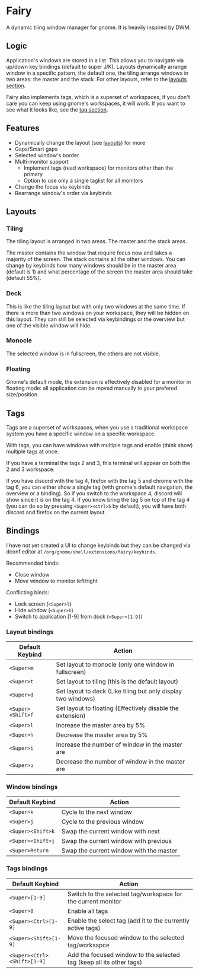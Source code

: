 # Fairy

A dynamic tiling window manager for gnome. It is heavily inspired by DWM.

## Logic

Application's windows are stored in a list. This allows you to navigate via up/down key bindings (default to super J/K).
Layouts dynamically arrange window in a specific pattern, the default one, the tiling arrange windows in two areas: the master and the stack.
For other layouts, refer to the [layouts section](#Layouts).

Fairy also implements tags, which is a superset of workspaces, if you don't care you can keep using gnome's workspaces, it will work.
If you want to see what it looks like, see the [tag section](#Tags).


## Features

 - Dynamically change the layout (see [layouts](#Layouts)) for more
 - Gaps/Smart gaps
 - Selected window's border
 - Multi-monitor support
   - Implement tags (read workspace) for monitors other than the primary
   - Option to use only a single taglist for all monitors
 - Change the focus via keybinds
 - Rearrange window's order via keybinds

## Layouts

### Tiling

The tiling layout is arranged in two areas. The master and the stack areas.

The master contains the window that require focus now and takes a majority of the screen. The stack contains all the other
windows. You can change by keybinds how many windows should be in the master area (default is 1) and what percentage of the
screen the master area should take (default 55%).

### Deck

This is like the tiling layout but with only two windows at the same time. If there is more than two windows on your workspace,
they will be hidden on this layout. They can still be selected via keybindings or the overview but one of the visible window
will hide.

### Monocle

The selected window is in fullscreen, the others are not visible.

### Floating

Gnome's default mode, the extension is effectively disabled for a monitor in floating mode: all application can be moved
manually to your prefered size/position.


## Tags

Tags are a superset of workspaces, when you use a traditional workspace system you have a specific window on a specific workspace.

With tags, you can have windows with multiple tags and enable (think show) multiple tags at once.

If you have a terminal the tags 2 and 3, this terminal will appear on both the 2 and 3 workspace.

If you have discord with the tag 4, firefox with the tag 5 and chrome with the tag 6, you can either show a single tag
(with gnome's default navigation, the overview or a binding). So if you switch to the workspace 4, discord will show since
it is on the tag 4. If you know bring the tag 5 on top of the tag 4 (you can do so by pressing `<Super><ctrl>5` by default), you
will have both discord and firefox on the current layout.

## Bindings

I have not yet created a UI to change keybinds but they can be changed via dconf editor at `/org/gnome/shell/extensions/fairy/keybinds`.

Recommended binds:
 - Close window
 - Move window to monitor left/right

Conflicting binds:
 - Lock screen (`<Super>l`)
 - Hide window (`<Super>h`)
 - Switch to application [1-9] from dock (`<Super>[1-9]`)

### Layout bindings

| Default Keybind    | Action                                                             |
| ------------------ | ------------------------------------------------------------------ |
| `<Super>m`         | Set layout to monocle (only one window in fullscreen)              |
| `<Super>t`         | Set layout to tiling (this is the default layout)                  |
| `<Super>d`         | Set layout to deck (Like tiling but only display two windows)      |
| `<Super><Shift>f`  | Set layout to floating (Effectively disable the extension)         |
| `<Super>l`         | Increase the master area by 5%                                     |
| `<Super>h`         | Decrease the master area by 5%                                     |
| `<Super>i`         | Increase the number of window in the master are                    |
| `<Super>u`         | Decrease the number of window in the master are                    |

### Window bindings

| Default Keybind    | Action                                                             |
| ------------------ | ------------------------------------------------------------------ |
| `<Super>k`         | Cycle to the next window                                           |
| `<Super>j`         | Cycle to the previous window                                       |
| `<Super><Shift>k`  | Swap the current window with next                                  |
| `<Super><Shift>j`  | Swap the current window with previous                              |
| `<Super>Return`    | Swap the current window with the master                            |

### Tags bindings

| Default Keybind              | Action                                                              |
| ---------------------------- | ------------------------------------------------------------------- |
| `<Super>[1-9]`               | Switch to the selected tag/workspace for the current monitor        |
| `<Super>0`                   | Enable all tags                                                     |
| `<Super><Ctrl>[1-9]`         | Enable the select tag (add it to the currently active tags)         |
| `<Super><Shift>[1-9]`        | Move the focused window to the selected tag/worksapce               |
| `<Super><Ctrl><Shift>[1-9]`  | Add the focused window to the selected tag (keep all its other tags)|
